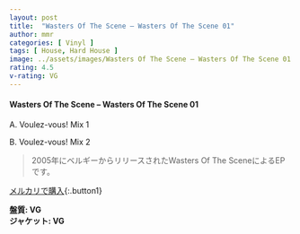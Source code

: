 ```yaml
---
layout: post
title:  "Wasters Of The Scene – Wasters Of The Scene 01"
author: mmr
categories: [ Vinyl ]
tags: [ House, Hard House ]
image: ../assets/images/Wasters Of The Scene – Wasters Of The Scene 01.jpg
rating: 4.5
v-rating: VG
---
```


#### Wasters Of The Scene – Wasters Of The Scene 01

A. Voulez-vous! Mix 1

B. Voulez-vous! Mix 2

> 2005年にベルギーからリリースされたWasters Of The SceneによるEPです。



[メルカリで購入](https://jp.mercari.com/item/m51804569308){:.button1}

<div class="mt-4 mb-4 d-flex align-items-center">
<strong class="mr-1">盤質: VG</strong>
</div>
<div class="mt-4 mb-4 d-flex align-items-center">
<strong class="mr-1">ジャケット: VG</strong>
</div>
